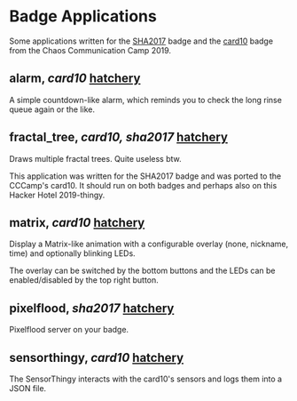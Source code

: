 # Badge Applications

Some applications written for the [SHA2017][sha17] badge and the
[card10][cccamp19] badge from the Chaos Communication Camp 2019.


## alarm, *card10* [hatchery][hatchery-alarm]

A simple countdown-like alarm, which reminds you to check the long rinse queue
again or the like.


## fractal_tree, *card10, sha2017* [hatchery][hatchery-fractal_tree]

Draws multiple fractal trees. Quite useless btw.

This application was written for the SHA2017 badge and was ported to the
CCCamp's card10. It should run on both badges and perhaps also on this
Hacker Hotel 2019-thingy.


## matrix, *card10* [hatchery][hatchery-matrix]

Display a Matrix-like animation with a configurable overlay (none, nickname,
time) and optionally blinking LEDs.

The overlay can be switched by the bottom buttons and the LEDs can be
enabled/disabled by the top right button.


## pixelflood, *sha2017* [hatchery][hatchery-pixelflood]

Pixelflood server on your badge.


## sensorthingy, *card10* [hatchery][hatchery-sensorthingy]

The SensorThingy interacts with the card10's sensors and logs them into a
JSON file.


[sha17]: https://wiki.sha2017.org/w/Projects:Badge
[cccamp19]: https://card10.badge.events.ccc.de/
[hatchery-alarm]: https://badge.team/projects/alarm
[hatchery-fractal_tree]: https://badge.team/projects/fractal_tree
[hatchery-matrix]: https://badge.team/projects/matrix_animation
[hatchery-pixelflood]: https://badge.team/projects/pixelflood
[hatchery-sensorthingy]: https://badge.team/projects/sensorthingy
